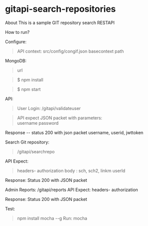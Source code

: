 # gitapi-search-repositories
About
This is a sample GIT repository search RESTAPI

How to run?

Configure:
>API context: src/config/congif.json
>basecontext
>path

MongoDB:
>url

>$ npm install

>$ npm start

API:

>User Login:
>/gitapi/validateuser

>API expect JSON packet with parameters:      
>username
>password

Response -- status 200 with json packet username, userid, jwttoken

Search Git repository:
>/gitapi/searchrepo

API Expect:
>headers- authorization
>body : sch, sch2, linkm userId

Response: Status 200  with JSON packet

Admin Reports:
/gitapi/reports
API Expect:
headers- authorization

Response: Status 200  with JSON packet


Test:
> npm install mocha --g
Run:
> mocha



